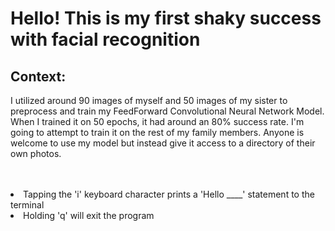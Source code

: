 <h1>Hello! This is my first shaky success with facial recognition</h1>
<h2> Context: </h2>
<p> I utilized around 90 images of myself and 50 images of my sister to preprocess and train my FeedForward Convolutional Neural
Network Model. When I trained it on 50 epochs, it had around an 80% success rate. I'm going to attempt to train it on the rest of my
family members. Anyone is welcome to use my model but instead give it access to a directory of their own photos.</p>
<br></br>
<li> Tapping the 'i' keyboard character prints a 'Hello ____' statement to the terminal </li>
<li> Holding 'q' will exit the program </li>
